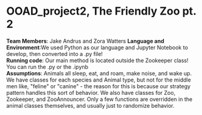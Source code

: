 # OOAD_project2, The Friendly Zoo pt. 2

**Team Members**: Jake Andrus and Zora Watters 
**Language and Environment**:We used Python as our language and Jupyter Notebook to develop, then converted into a .py file! <br/>
**Running code**: Our main method is located outside the Zookeeper class! You can run the .py or the .ipynb <br/>
**Assumptions**: Animals all sleep, eat, and roam, make noise, and wake up. <br/>
We have classes for each species and Animal type, but not for the middle men like, "feline" or "canine" - the reason for this is because our strategy pattern handles this sort of behavior. We also have classes for Zoo, Zookeeper, and ZooAnnouncer. Only a few functions are overridden in the animal classes themselves, and usually just to randomize behavior.
